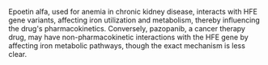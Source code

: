 Epoetin alfa, used for anemia in chronic kidney disease, interacts with HFE gene variants, affecting iron utilization and metabolism, thereby influencing the drug's pharmacokinetics. Conversely, pazopanib, a cancer therapy drug, may have non-pharmacokinetic interactions with the HFE gene by affecting iron metabolic pathways, though the exact mechanism is less clear.
